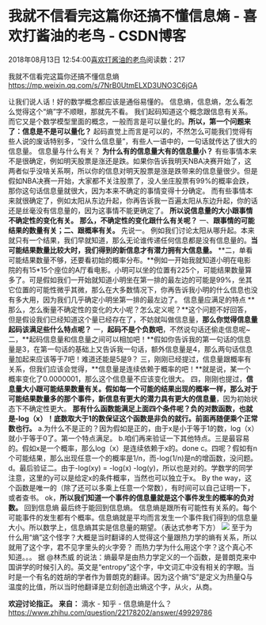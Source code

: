 
# 我就不信看完这篇你还搞不懂信息熵 - 喜欢打酱油的老鸟 - CSDN博客


2018年08月13日 12:54:00[喜欢打酱油的老鸟](https://me.csdn.net/weixin_42137700)阅读数：217


我就不信看完这篇你还搞不懂信息熵
https://mp.weixin.qq.com/s/7NrB0UtmELXD3UNO3C6jGA

让我们说人话！好的数学概念都应该是通俗易懂的。
信息熵，信息熵，怎么看怎么觉得这个“熵”字不顺眼，那就先不看。
我们起码知道这个概念跟信息有关系。而它又是个数学模型里面的概念，一般而言是可以量化的。**所以，第一个问题来了：信息是不是可以量化？**
起码直觉上而言是可以的，不然怎么可能我们觉得有些人说的废话特别多，“没什么信息量”，有些人一语中的，一句话就传达了很大的信息量。
信息量与什么有关？
**为什么有的信息量大有的信息量小？**
有些事情本来不是很确定，例如明天股票是涨还是跌。如果你告诉我明天NBA决赛开始了，这两者似乎没啥关系啊，所以你的信息对明天股票是涨是跌带来的信息量很少。但是假如NBA决赛一开始，大家都不关注股票了，没人坐庄股票有99%的概率会跌，那你这句话信息量就很大，因为本来不确定的事情变得十分确定。
而有些事情本来就很确定了，例如太阳从东边升起，你再告诉我一百遍太阳从东边升起，你的话还是丝毫没有信息量的，因为这事情不能更确定了。
**所以说信息量的大小跟事情不确定性的变化有关。**
**那么，不确定性的变化跟什么有关呢？**
一、**跟事情的可能结果的数量有关；二、跟概率有关。**
先说一。
例如我们讨论太阳从哪升起。本来就只有一个结果，我们早就知道，那么无论谁传递任何信息都是没有信息量的。**当可能结果数量比较大时，我们得到的新信息才有潜力拥有大信息量。**
**二，单看可能结果数量不够，还要看初始的概率分布。**例如一开始我就知道小明在电影院的有15*15个座位的A厅看电影。小明可以坐的位置有225个，可能结果数量算多了。可是假如我们一开始就知道小明坐在第一排的最左边的可能是99%，坐其它位置的可能性微乎其微，那么在大多数情况下，你再告诉我小明的什么信息也没有多大用，因为我们几乎确定小明坐第一排的最左边了。
信息量应满足的特点
**那么，怎么衡量不确定性的变化的大小呢？怎么定义呢？**这个问题不好回答，但是假设我们已经知道这个量已经存在了，不妨就叫做信息量，**那么你觉得信息量起码该满足些什么特点呢？**
一，**起码不是个负数吧**，不然说句话还偷走信息呢~
二，**起码信息量和信息量之间可以相加吧！**假如你告诉我的第一句话的信息量是3，在第一句话的基础上又告诉我一句话，额外信息量是4，那么两句话信息量加起来应该等于7吧！难道还能是5是9？
三，刚刚已经提过，信息量跟概率有关系，但我们应该会觉得，**信息量是连续依赖于概率的吧！**就是说，某一个概率变化了0.0000001，那么这个信息量不应该变化很大。
四，刚刚也提过，**信息量大小跟可能结果数量有关。假如每一个可能的结果出现的概率一样，那么对于可能结果数量多的那个事件，新信息有更大的潜力具有更大的信息量**，因为初始状态下不确定性更大。
**那有什么函数能满足上面四个条件呢？负的对数函数，也就是-log（x）！底数取大于1的数保证这个函数是非负的就行。前面再随便乘个正常数也行。**
a.为什么不是正的？因为假如是正的，由于x是小于等于1的数，log（x）就小于等于0了。第一个特点满足。
b.咱们再来验证一下其他特点。三是最容易的。假如x是一个概率，那么log（x）是连续依赖于x的。done
c。四呢？假如有n个可能结果，那么出现任意一个的概率是1/n，而-log(1/n)是n的增函数，没问题。
d。最后验证二。由于-log(xy) = -log(x) -log(y)，所以也是对的。学数学的同学注意，这里的y可以是给定x的条件概率，当然也可以独立于x。
By the way，这个函数是唯一的（除了还可以多乘上任意一个常数），有时间可以自己证明一下，或者查书。
ok，**所以我们知道一个事件的信息量就是这个事件发生的概率的负对数。**
回到信息熵
最后终于能回到信息熵。
信息熵是跟所有可能性有关系的。每个可能事件的发生都有个概率。信息熵就是平均而言发生一个事件我们得到的信息量大小。所以数学上，信息熵其实是信息量的期望。（表达式参考下方）
![](https://img-blog.csdn.net/20180813125336683?watermark/2/text/aHR0cHM6Ly9ibG9nLmNzZG4ubmV0L3dlaXhpbl80MjEzNzcwMA==/font/5a6L5L2T/fontsize/400/fill/I0JBQkFCMA==/dissolve/70)
至于为什么用“熵”这个怪字？大概是当时翻译的人觉得这个量跟热力学的熵有关系，所以就用了这个字，君不见字里头的火字旁？
而热力学为什么用这个字？这个真心不知道。。。
据 @林杰威 的说法：熵最早是由热力学定义的一个函数，是普朗克来中国讲学的时候引入的。英文是“entropy”这个字，中文词汇中没有相关的字眼。当时是一个有名的姓胡的学者作为普朗克的翻译。因为这个熵“S”是定义为热量Q与温度的比值，所以当时他翻译是立刻创造出熵这个字，从火，从商。

**欢迎讨论指正。**
**来自：**
滴水 - 知乎 - 信息熵是什么？
https://www.zhihu.com/question/22178202/answer/49929786




